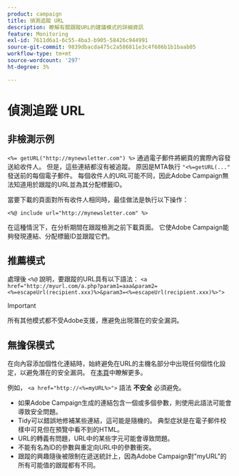 ```yaml
---
product: campaign
title: 偵測追蹤 URL
description: 瞭解有關跟蹤URL的建議模式的詳細資訊
feature: Monitoring
exl-id: 7611d6a1-6c55-4ba3-b905-58426c944991
source-git-commit: 9839dbacda475c2a586811e3c4f686b1b1baab05
workflow-type: tm+mt
source-wordcount: '297'
ht-degree: 3%

---
```


# 偵測追蹤 URL

## 非檢測示例

`<%= getURL("http://mynewsletter.com") %>` 通過電子郵件將網頁的實際內容發送給收件人。 但是，這些連結都沒有被追蹤。 原因是MTA執行 `"<%=getURL(..."` 發送前的每個電子郵件。 每個收件人的URL可能不同，因此Adobe Campaign無法知道用於跟蹤的URL並為其分配標籤ID。

當要下載的頁面對所有收件人相同時，最佳做法是執行以下操作：

`<%@ include url="http://mynewsletter.com" %>`

在這種情況下，在分析期間在跟蹤檢測之前下載頁面。 它使Adobe Campaign能夠發現連結、分配標籤ID並跟蹤它們。

## 推薦模式

處理後 `<%@` 說明，要跟蹤的URL具有以下語法： `<a href="http://myurl.com/a.php?param1=aaa&param2=<%=escapeUrl(recipient.xxx)%>&param3=<%=escapeUrl(recipient.xxx)%>">`

>[!IMPORTANT]
>
>所有其他模式都不受Adobe支援，應避免出現潛在的安全漏洞。

## 無擔保模式

在向內容添加個性化連結時，始終避免在URL的主機名部分中出現任何個性化設定，以避免潛在的安全漏洞。 在[本頁](../../installation/using/privacy.md#url-personalization)中瞭解更多。

例如， `<a href="http://<%=myURL%>">` 語法 **不安全** 必須避免。

* 如果Adobe Campaign生成的連結包含一個或多個參數，則使用此語法可能會導致安全問題。
* Tidy可以錯誤地修補某些連結，這可能是隨機的。 典型症狀是在電子郵件校樣中可見但在預覽中看不到的HTML。
* URL的轉義有問題，URL中的某些字元可能會導致問題。
* 不能有名為ID的參數與重定向URL中的參數衝突。
* 跟蹤的興趣隨後被限制在遞送統計上，因為Adobe Campaign對&quot;myURL&quot;的所有可能值的跟蹤都有不同。
